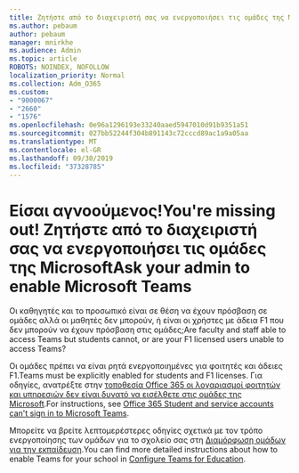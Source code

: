 ```yaml
---
title: Ζητήστε από το διαχειριστή σας να ενεργοποιήσει τις ομάδες της Microsoft
ms.author: pebaum
author: pebaum
manager: mnirkhe
ms.audience: Admin
ms.topic: article
ROBOTS: NOINDEX, NOFOLLOW
localization_priority: Normal
ms.collection: Adm_O365
ms.custom:
- "9000067"
- "2660"
- "1576"
ms.openlocfilehash: 0e96a1296193e33240aaed5947010d91b9351a51
ms.sourcegitcommit: 027bb52244f304b891143c72cccd89ac1a9a05aa
ms.translationtype: MT
ms.contentlocale: el-GR
ms.lasthandoff: 09/30/2019
ms.locfileid: "37328785"
---
```

# <a name="youre-missing-out-ask-your-admin-to-enable-microsoft-teams"></a><span data-ttu-id="b742e-102">Είσαι αγνοούμενος!</span><span class="sxs-lookup"><span data-stu-id="b742e-102">You're missing out!</span></span> <span data-ttu-id="b742e-103">Ζητήστε από το διαχειριστή σας να ενεργοποιήσει τις ομάδες της Microsoft</span><span class="sxs-lookup"><span data-stu-id="b742e-103">Ask your admin to enable Microsoft Teams</span></span>

<span data-ttu-id="b742e-104">Οι καθηγητές και το προσωπικό είναι σε θέση να έχουν πρόσβαση σε ομάδες αλλά οι μαθητές δεν μπορούν, ή είναι οι χρήστες με άδεια F1 που δεν μπορούν να έχουν πρόσβαση στις ομάδες;</span><span class="sxs-lookup"><span data-stu-id="b742e-104">Are faculty and staff able to access Teams but students cannot, or are your F1 licensed users unable to access Teams?</span></span>

<span data-ttu-id="b742e-105">Οι ομάδες πρέπει να είναι ρητά ενεργοποιημένες για φοιτητές και άδειες F1.</span><span class="sxs-lookup"><span data-stu-id="b742e-105">Teams must be explicitly enabled for students and F1 licenses.</span></span> <span data-ttu-id="b742e-106">Για οδηγίες, ανατρέξτε στην [τοποθεσία Office 365 οι λογαριασμοί φοιτητών και υπηρεσιών δεν είναι δυνατό να εισέλθετε στις ομάδες της Microsoft](https://docs.microsoft.com/microsoftteams/troubleshoot/teams-sign-in/office-365-accounts-cannot-sign-in).</span><span class="sxs-lookup"><span data-stu-id="b742e-106">For instructions, see [Office 365 Student and service accounts can't sign in to Microsoft Teams](https://docs.microsoft.com/microsoftteams/troubleshoot/teams-sign-in/office-365-accounts-cannot-sign-in).</span></span> 

<span data-ttu-id="b742e-107">Μπορείτε να βρείτε λεπτομερέστερες οδηγίες σχετικά με τον τρόπο ενεργοποίησης των ομάδων για το σχολείο σας στη [Διαμόρφωση ομάδων για την εκπαίδευση](https://docs.microsoft.com/microsoft-365/education/deploy/set-up-teams-for-education).</span><span class="sxs-lookup"><span data-stu-id="b742e-107">You can find more detailed instructions about how to enable Teams for your school in [Configure Teams for Education](https://docs.microsoft.com/microsoft-365/education/deploy/set-up-teams-for-education).</span></span> 